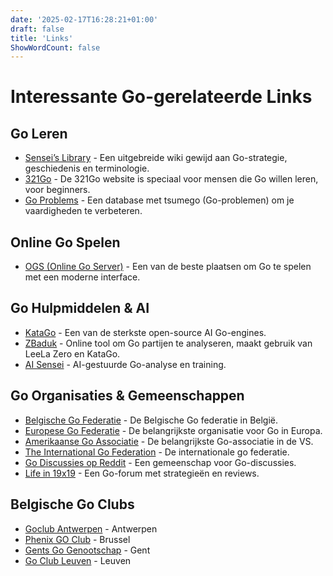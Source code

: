```yaml
---
date: '2025-02-17T16:28:21+01:00'
draft: false
title: 'Links'
ShowWordCount: false
---
```


# Interessante Go-gerelateerde Links

## Go Leren
- [Sensei’s Library](https://senseis.xmp.net/) - Een uitgebreide wiki gewijd aan Go-strategie, geschiedenis en terminologie.
- [321Go](https://321go.org/) - De 321Go website is speciaal voor mensen die Go willen leren, voor beginners.
- [Go Problems](https://goproblems.com/) - Een database met tsumego (Go-problemen) om je vaardigheden te verbeteren.

## Online Go Spelen
- [OGS (Online Go Server)](https://online-go.com/) - Een van de beste plaatsen om Go te spelen met een moderne interface.

## Go Hulpmiddelen & AI
- [KataGo](https://github.com/lightvector/KataGo) - Een van de sterkste open-source AI Go-engines.
- [ZBaduk](https://www.zbaduk.com/) - Online tool om Go partijen te analyseren, maakt gebruik van LeeLa Zero en KataGo.
- [AI Sensei](https://ai-sensei.com/) - AI-gestuurde Go-analyse en training.

## Go Organisaties & Gemeenschappen
- [Belgische Go Federatie](https://www.gofed.be/) - De Belgische Go federatie in België.
- [Europese Go Federatie](https://www.eurogofed.org/) - De belangrijkste organisatie voor Go in Europa.
- [Amerikaanse Go Associatie](https://www.usgo.org/) - De belangrijkste Go-associatie in de VS.
- [The International Go Federation](https://www.intergofed.org/) - De internationale go federatie.
- [Go Discussies op Reddit](https://www.reddit.com/r/baduk/) - Een gemeenschap voor Go-discussies.
- [Life in 19x19](https://lifein19x19.com/) - Een Go-forum met strategieën en reviews.

## Belgische Go Clubs
- [Goclub Antwerpen](https://www.goclubantwerpen.be/) - Antwerpen
- [Phenix GO Club](https://bruxellesgoclubphenix.wordpress.com/) - Brussel
- [Gents Go Genootschap](http://www.gentgo.be/) - Gent
- [Go Club Leuven](http://www.goclubleuven.be/) - Leuven